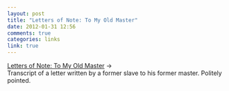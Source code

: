```yaml
---
layout: post
title: "Letters of Note: To My Old Master"
date: 2012-01-31 12:56
comments: true
categories: links
link: true
---
```

[Letters of Note: To My Old Master](http://www.lettersofnote.com/2012/01/to-my-old-master.html "To My Old Master") &rarr;  
Transcript of a letter written by a former slave to his former master. Politely pointed. 